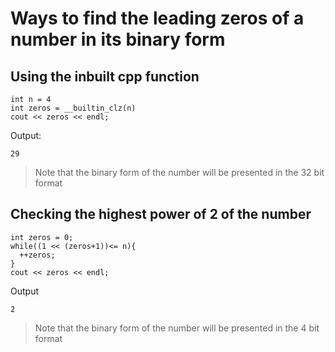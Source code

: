 # Ways to find the leading zeros of a number in its binary form

## Using the inbuilt cpp function
```
int n = 4
int zeros = __builtin_clz(n)
cout << zeros << endl;
```

Output:
```
29
```
> Note that the binary form of the number will be presented in the 32 bit format



## Checking the highest power of 2 of the number 
```
int zeros = 0;
while((1 << (zeros+1))<= n){
  ++zeros;
}
cout << zeros << endl;
```
Output
```
2
```
> Note that the binary form of the number will be presented in the 4 bit format

